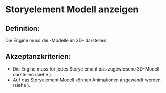 # Storyelement Modell anzeigen


## Definition:

Die Engine muss die [](Storyelement-GE.md)-Modelle im 3D-[](Lernraum-GE.md) darstellen.


## Akzeptanzkriterien:

- Die Engine muss für jedes Storyelement das zugewiesene 3D-Modell darstellen (siehe [](EZZ0006.md)).
- Auf das Storyelement Modell können Animationen angewandt werden (siehe [](EZZ0018.md)).

